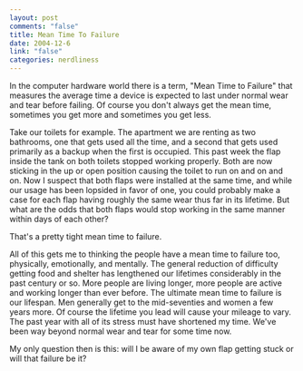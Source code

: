```yaml
--- 
layout: post
comments: "false"
title: Mean Time To Failure
date: 2004-12-6
link: "false"
categories: nerdliness
---
```

In the computer hardware world there is a term, "Mean Time to Failure" that measures the average time a device is expected to last under normal wear and tear before failing. Of course you don't always get the mean time, sometimes you get more and sometimes you get less.

Take our toilets for example. The apartment we are renting as two bathrooms, one that gets used all the time, and a second that gets used primarily as a backup when the first is occupied. This past week the flap inside the tank on both toilets stopped working properly. Both are now sticking in the up or open position causing the toilet to run on and on and on. Now I suspect that both flaps were installed at the same time, and while our usage has been lopsided in favor of one, you could probably make a case for each flap having roughly the same wear thus far in its lifetime. But what are the odds that both flaps would stop working in the same manner within days of each other?

That's a pretty tight mean time to failure.

All of this gets me to thinking the people have a mean time to failure too, physically, emotionally, and mentally. The general reduction of difficulty getting food and shelter has lengthened our lifetimes considerably in the past century or so. More people are living longer, more people are active and working longer than ever before. The ultimate mean time to failure is our lifespan. Men generally get to the mid-seventies and women a few years more. Of course the lifetime you lead will cause your mileage to vary. The past year with all of its stress must have shortened my time. We've been way beyond normal wear and tear for some time now.

My only question then is this: will I be aware of my own flap getting stuck or will that failure be it?
